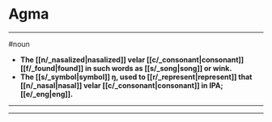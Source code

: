 # Agma
---
#noun
- **The [[n/_nasalized|nasalized]] velar [[c/_consonant|consonant]] [[f/_found|found]] in such words as [[s/_song|song]] or wink.**
- **The [[s/_symbol|symbol]] ŋ, used to [[r/_represent|represent]] that [[n/_nasal|nasal]] velar [[c/_consonant|consonant]] in IPA; [[e/_eng|eng]].**
---
---
